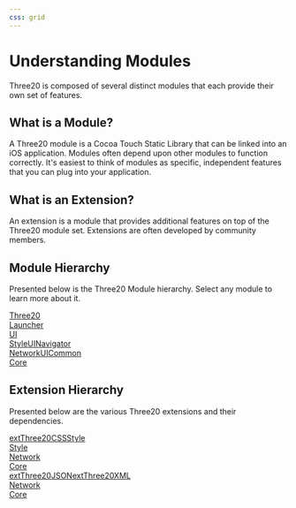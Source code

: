 ```yaml
---
css: grid
---
```


Understanding Modules
=====================

Three20 is composed of several distinct modules that each provide their own set of features.

What is a Module?
-----------------

A Three20 module is a Cocoa Touch Static Library that can be linked into an iOS application.
Modules often depend upon other modules to function correctly. It's easiest to think of
modules as specific, independent features that you can plug into your application.

What is an Extension?
---------------------

An extension is a module that provides additional features on top of the Three20 module set.
Extensions are often developed by community members.

Module Hierarchy
----------------

Presented below is the Three20 Module hierarchy. Select any module to learn more about it.

<div class="grid">
  <div class="row"><a class="col-1" href="/module/three20">Three20</a><div class="clearfix"></div></div>
  <div class="row"><a class="col-1 version1dot1" href="/module/launcher">Launcher</a><div class="clearfix"></div></div>
  <div class="row"><a class="col-1" href="/module/ui">UI</a><div class="clearfix"></div></div>
  <div class="row"><a class="col-2" href="/module/style">Style</a><a class="col-2" href="/module/uinavigator">UINavigator</a><div class="clearfix"></div></div>
  <div class="row"><a class="col-2" href="/module/network">Network</a><a class="col-2" href="/module/uicommon">UICommon</a><div class="clearfix"></div></div>
  <div class="row"><a class="col-1" href="/module/core">Core</a><div class="clearfix"></div></div>
</div>

Extension Hierarchy
-------------------

Presented below are the various Three20 extensions and their dependencies.

<div class="grid">
  <div class="row"><a class="col-1" href="/module/extcssstyle">extThree20CSSStyle</a><div class="clearfix"></div></div>
  <div class="row"><a class="col-1" href="/module/style">Style</a><div class="clearfix"></div></div>
  <div class="row"><a class="col-1" href="/module/network">Network</a><div class="clearfix"></div></div>
  <div class="row"><a class="col-1" href="/module/core">Core</a><div class="clearfix"></div></div>
  <div class="clearfix"></div>
</div>

<div class="grid">
  <div class="row"><a class="col-2" href="/module/extjson">extThree20JSON</a><a class="col-2" href="/module/extxml">extThree20XML</a><div class="clearfix"></div></div>
  <div class="row"><a class="col-1" href="/module/network">Network</a><div class="clearfix"></div></div>
  <div class="row"><a class="col-1" href="/module/core">Core</a><div class="clearfix"></div></div>
  <div class="clearfix"></div>
</div>
